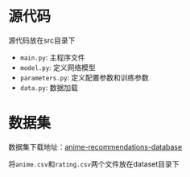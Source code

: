 # 源代码

源代码放在src目录下

- `main.py`: 主程序文件
- `model.py`: 定义网络模型
- `parameters.py`: 定义配置参数和训练参数
- `data.py`: 数据加载

# 数据集

数据集下载地址：[anime-recommendations-database](https://www.kaggle.com/datasets/CooperUnion/anime-recommendations-database)

将`anime.csv`和`rating.csv`两个文件放在dataset目录下